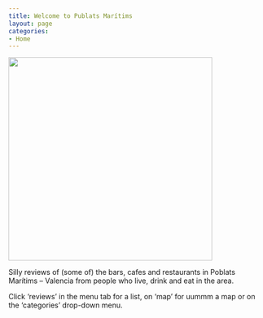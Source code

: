```yaml
---
title: Welcome to Publats Marítims
layout: page
categories:
- Home
---
```


<img src="/uploads/cropped-20200303_095854-scaled-1-1536x922.jpg" height="400px">

Silly reviews of (some of) the bars, cafes and restaurants in Poblats Marítims – Valencia from people who live, drink and eat in the area. 

Click ‘reviews’ in the menu tab for a list, on ‘map’ for uummm a map or on the ‘categories’ drop-down menu.
